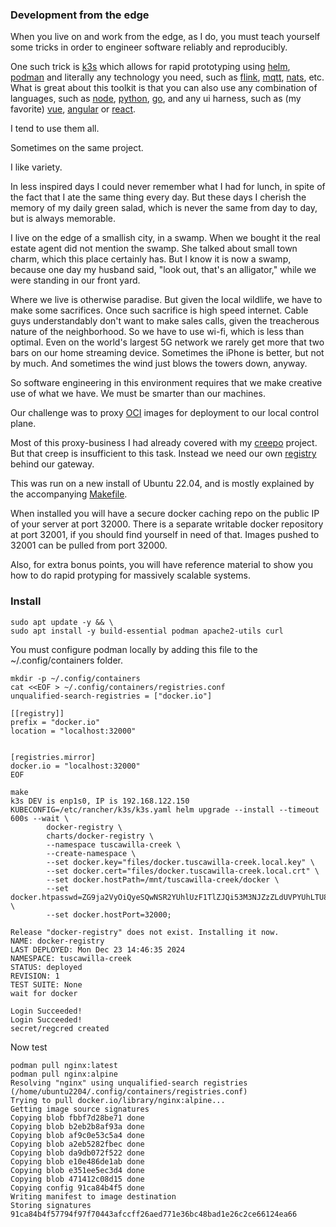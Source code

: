### Development from the edge

When you live on and work from the edge, as I do, you must teach yourself some tricks in order to engineer software reliably and reproducibly.

One such trick is [k3s](https://k3s.io/) which allows for rapid prototyping using [helm](https://github.com/helm/helm#helm), [podman](https://podman.io/) and literally any technology you need, such as [flink](https://flink.apache.org/), [mqtt](https://mqtt.io/), [nats](https://nats.io/), etc. What is great about this toolkit is that you can also use any combination of languages, such as [node](https://nodejs.org/), [python](https://www.python.org/), [go](https://go.dev/), and any ui harness, such as (my favorite) [vue](https://vuejs.org), [angular](https://angular.dev) or [react](https://react.dev/).

I tend to use them all.

Sometimes on the same project.

I like variety.

In less inspired days I could never remember what I had for lunch, in spite of the fact that I ate the same thing every day. But these days I cherish the memory of my daily green salad, which is never the same from day to day, but is always memorable.

I live on the edge of a smallish city, in a swamp. When we bought it the real estate agent did not mention the swamp. She talked about small town charm, which this place certainly has. But I know it is now a swamp, because one day my husband said, "look out, that's an alligator," while we were standing in our front yard.

Where we live is otherwise paradise. But given the local wildlife, we have to make some sacrifices. Once such sacrifice is high speed internet. Cable guys understandably don't want to make sales calls, given the treacherous nature of the neighborhood. So we have to use wi-fi, which is less than optimal. Even on the world's largest 5G network we rarely get more that two bars on our home streaming device. Sometimes the iPhone is better, but not by much. And sometimes the wind just blows the towers down, anyway.

So software engineering in this environment requires that we make creative use of what we have. We must be smarter than our machines.

Our challenge was to proxy [OCI](https://opencontainers.org/) images for deployment to our local control plane.

Most of this proxy-business I had already covered with my [creepo](https://dooleydiligent.github.io/creepo/) project. But that creep is insufficient to this task. Instead we need our own [registry](https://hub.docker.com/_/registry) behind our gateway.

This was run on a new install of Ubuntu 22.04, and is mostly explained by the accompanying [Makefile](./Makefile).

When installed you will have a secure docker caching repo on the public IP of your server at port 32000. There is a separate writable docker repository at port 32001, if you should find yourself in need of that. Images pushed to 32001 can be pulled from port 32000.

Also, for extra bonus points, you will have reference material to show you how to do rapid protyping for massively scalable systems.

### Install

```
sudo apt update -y && \
sudo apt install -y build-essential podman apache2-utils curl
```

You must configure podman locally by adding this file to the ~/.config/containers folder.

```
mkdir -p ~/.config/containers
cat <<EOF > ~/.config/containers/registries.conf
unqualified-search-registries = ["docker.io"]

[[registry]]
prefix = "docker.io"
location = "localhost:32000"


[registries.mirror]
docker.io = "localhost:32000"
EOF
```

```
make
k3s DEV is enp1s0, IP is 192.168.122.150
KUBECONFIG=/etc/rancher/k3s/k3s.yaml helm upgrade --install --timeout 600s --wait \
        docker-registry \
        charts/docker-registry \
        --namespace tuscawilla-creek \
        --create-namespace \
        --set docker.key="files/docker.tuscawilla-creek.local.key" \
        --set docker.cert="files/docker.tuscawilla-creek.local.crt" \
        --set docker.hostPath=/mnt/tuscawilla-creek/docker \
        --set docker.htpasswd=ZG9ja2VyOiQyeSQwNSR2YUhlUzF1TlZJQi53M3NJZzZLdUVPYUhLTU8ua2hVVXJWUGJ3QXJnQTBxbWw3OTc4TThXSwo= \
        --set docker.hostPort=32000;

Release "docker-registry" does not exist. Installing it now.
NAME: docker-registry
LAST DEPLOYED: Mon Dec 23 14:46:35 2024
NAMESPACE: tuscawilla-creek
STATUS: deployed
REVISION: 1
TEST SUITE: None
wait for docker

Login Succeeded!
Login Succeeded!
secret/regcred created
```

Now test

```
podman pull nginx:latest
podman pull nginx:alpine
Resolving "nginx" using unqualified-search registries (/home/ubuntu2204/.config/containers/registries.conf)
Trying to pull docker.io/library/nginx:alpine...
Getting image source signatures
Copying blob fbbf7d28be71 done
Copying blob b2eb2b8af93a done
Copying blob af9c0e53c5a4 done
Copying blob a2eb5282fbec done
Copying blob da9db072f522 done
Copying blob e10e486de1ab done
Copying blob e351ee5ec3d4 done
Copying blob 471412c08d15 done
Copying config 91ca84b4f5 done
Writing manifest to image destination
Storing signatures
91ca84b4f57794f97f70443afccff26aed771e36bc48bad1e26c2ce66124ea66

```
